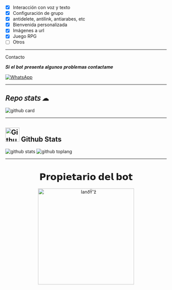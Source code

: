 
- [x]  Interacción con voz y texto
- [x] Configuración de grupo
- [x] antidelete, antilink, antiarabes, etc
- [x] Bienvenida personalizada
- [x] Imágenes a url
- [x] Juego RPG
- [ ] Otros

---------
 Contacto

 𝑺𝒊 𝒆𝒍 𝒃𝒐𝒕 𝒑𝒓𝒆𝒔𝒆𝒏𝒕𝒂 𝒂𝒍𝒈𝒖𝒏𝒐𝒔 𝒑𝒓𝒐𝒃𝒍𝒆𝒎𝒂𝒔 𝒄𝒐𝒏𝒕𝒂𝒄𝒕𝒂𝒎𝒆
  
 <a href="https://wa.me/543876639332"><img alt="WhatsApp" src="https://img.shields.io/badge/WhatsApp-25D366?style=for-the-badge&logo=whatsapp&logoColor=white"/></a>

---------

## 𝘙𝘦𝘱𝘰 𝘴𝘵𝘢𝘵𝘴 ☁

![github card](https://github-readme-stats.vercel.app/api/pin/?username=ianalejandrook14x&repo=FUTARO-BOT&theme=chartreuse-dark)

---------

## <img src="https://raw.githubusercontent.com/vilcajoal/vilcajoal/master/assets/octocat-anime.gif" alt="Github" width="44" height="44"> Github Stats

![github stats](https://github-readme-stats.vercel.app/api?username=ianalejandrook14x&show_icons=true&theme=chartreuse-dark)
![github toplang](https://github-readme-stats.vercel.app/api/top-langs/?username=LOBO50K&layout=compact&theme=chartreuse-dark)

---------
<div align="center">
  <h1 align="center">𝗣𝗿𝗼𝗽𝗶𝗲𝘁𝗮𝗿𝗶𝗼 𝗱𝗲𝗹 𝗯𝗼𝘁</h1>

<a href="https://github.com/ianalejandrook14x"><img src="https://qu.ax/TWUg.jpg" width="300" height="300" alt="IanðŸ’ž"/></a>
